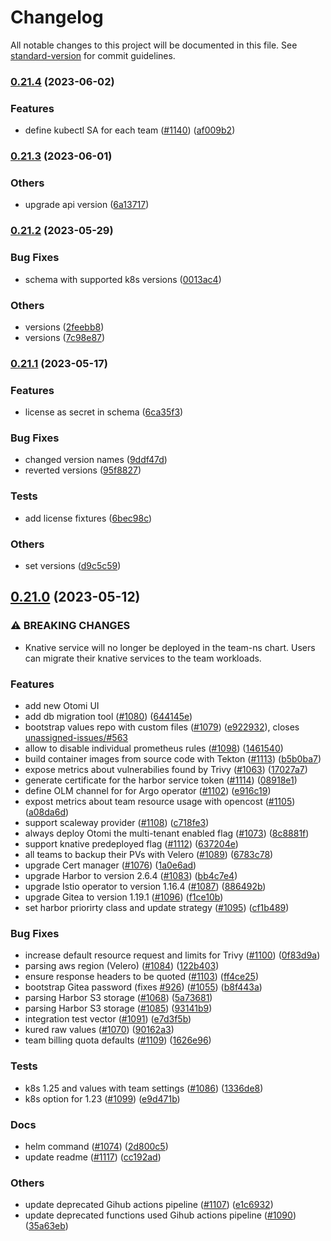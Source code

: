 # Changelog

All notable changes to this project will be documented in this file. See [standard-version](https://github.com/conventional-changelog/standard-version) for commit guidelines.

### [0.21.4](https://github.com/redkubes/otomi-core/compare/v0.21.3...v0.21.4) (2023-06-02)


### Features

* define kubectl SA for each team ([#1140](https://github.com/redkubes/otomi-core/issues/1140)) ([af009b2](https://github.com/redkubes/otomi-core/commit/af009b2aa8d26aba84f710c99321238e7f0c55c2))

### [0.21.3](https://github.com/redkubes/otomi-core/compare/v0.21.2...v0.21.3) (2023-06-01)


### Others

* upgrade api version ([6a13717](https://github.com/redkubes/otomi-core/commit/6a1371716564f133fef7fb0e3471aadf718dc594))

### [0.21.2](https://github.com/redkubes/otomi-core/compare/v0.21.1...v0.21.2) (2023-05-29)


### Bug Fixes

* schema with supported k8s versions ([0013ac4](https://github.com/redkubes/otomi-core/commit/0013ac4513b3fde90b44f9dc273807bd43807872))


### Others

* versions ([2feebb8](https://github.com/redkubes/otomi-core/commit/2feebb8c1f72bec564ba60714ebd56695e5df6aa))
* versions ([7c98e87](https://github.com/redkubes/otomi-core/commit/7c98e871fab2a5b8491f0c1bf136e255e3ecd62a))

### [0.21.1](https://github.com/redkubes/otomi-core/compare/v0.21.0...v0.21.1) (2023-05-17)


### Features

* license as secret in schema ([6ca35f3](https://github.com/redkubes/otomi-core/commit/6ca35f315d753badf6da3c9d21917ed50ee9c5ad))


### Bug Fixes

* changed version names ([9ddf47d](https://github.com/redkubes/otomi-core/commit/9ddf47dd9f79c030368da8d8edacee10ee821a24))
* reverted versions ([95f8827](https://github.com/redkubes/otomi-core/commit/95f8827e1cf88d13d50c13eab40f8d516681f31e))


### Tests

* add license fixtures ([6bec98c](https://github.com/redkubes/otomi-core/commit/6bec98ce2be1e63a6ac16c21f11c6f47ead2d026))


### Others

* set versions ([d9c5c59](https://github.com/redkubes/otomi-core/commit/d9c5c593a78ec0194261e0ffad4c7d11ea2211aa))

## [0.21.0](https://github.com/redkubes/otomi-core/compare/v0.20.0-pre...v0.21.0) (2023-05-12)


### ⚠ BREAKING CHANGES

* Knative service will no longer be deployed in the team-ns chart. Users can migrate
their knative services to the team workloads.

### Features
* add new Otomi UI
* add db migration tool ([#1080](https://github.com/redkubes/otomi-core/issues/1080)) ([644145e](https://github.com/redkubes/otomi-core/commit/644145ea43799ec66f0e7decc2257400d68ec6f1))
* bootstrap values repo with custom files ([#1079](https://github.com/redkubes/otomi-core/issues/1079)) ([e922932](https://github.com/redkubes/otomi-core/commit/e92293274f6730f57fbe4d204d8587cfd23c80c1)), closes [unassigned-issues/#563](https://github.com/unassigned-issues/otomi-core/issues/563)
* allow to disable individual prometheus rules ([#1098](https://github.com/redkubes/otomi-core/issues/1098)) ([1461540](https://github.com/redkubes/otomi-core/commit/146154025c5418493307c4b73b7e1bd26e8d670f))
* build container images from source code with Tekton ([#1113](https://github.com/redkubes/otomi-core/issues/1113)) ([b5b0ba7](https://github.com/redkubes/otomi-core/commit/b5b0ba763bd11f6ca1776728102377f35354c9c3))
* expose metrics about vulnerabilies found by Trivy ([#1063](https://github.com/redkubes/otomi-core/issues/1063)) ([17027a7](https://github.com/redkubes/otomi-core/commit/17027a78c7410b026e4ffaf7872aaadfc955ac7c))
* generate certificate for the harbor service token ([#1114](https://github.com/redkubes/otomi-core/issues/1114)) ([08918e1](https://github.com/redkubes/otomi-core/commit/08918e18be87004315716c4c10c1c1bf2beaf9fd))
* define OLM channel for for Argo operator ([#1102](https://github.com/redkubes/otomi-core/issues/1102)) ([e916c19](https://github.com/redkubes/otomi-core/commit/e916c19083ba9451a7094666ef0e4632f82804ee))
* expost metrics about team resource usage with opencost ([#1105](https://github.com/redkubes/otomi-core/issues/1105)) ([a08da6d](https://github.com/redkubes/otomi-core/commit/a08da6d3782353362fe7ac3da3ecfc981bcb0f9b))
* support scaleway provider ([#1108](https://github.com/redkubes/otomi-core/issues/1108)) ([c718fe3](https://github.com/redkubes/otomi-core/commit/c718fe32e239a4790688108772c0a0f620a2b059))
* always deploy Otomi the multi-tenant enabled flag ([#1073](https://github.com/redkubes/otomi-core/issues/1073)) ([8c8881f](https://github.com/redkubes/otomi-core/commit/8c8881fc23ebe9927c4ec217971fd01418d4bc14))
* support knative predeployed flag ([#1112](https://github.com/redkubes/otomi-core/issues/1112)) ([637204e](https://github.com/redkubes/otomi-core/commit/637204e1a29c009fd97945c9d1c7bafdc9c3698d))
* all teams to backup their PVs with Velero ([#1089](https://github.com/redkubes/otomi-core/issues/1089)) ([6783c78](https://github.com/redkubes/otomi-core/commit/6783c7895b856081efe4c35b13a0c9e4822cee6f))
* upgrade Cert manager ([#1076](https://github.com/redkubes/otomi-core/issues/1076)) ([1a0e6ad](https://github.com/redkubes/otomi-core/commit/1a0e6adc0b5d5ac0c011a7147ab2fdf000730e4c))
* upgrade Harbor to version 2.6.4 ([#1083](https://github.com/redkubes/otomi-core/issues/1083)) ([bb4c7e4](https://github.com/redkubes/otomi-core/commit/bb4c7e45ce88e4d56542775b930a2217c010a588))
* upgrade Istio operator to version 1.16.4 ([#1087](https://github.com/redkubes/otomi-core/issues/1087)) ([886492b](https://github.com/redkubes/otomi-core/commit/886492bc35a9c95aa113c47f3dadb1936691f559))
* upgrade Gitea to version 1.19.1 ([#1096](https://github.com/redkubes/otomi-core/issues/1096)) ([f1ce10b](https://github.com/redkubes/otomi-core/commit/f1ce10b3c02598906a38c2d85f835acd678531d8))
* set harbor priorirty class and update strategy ([#1095](https://github.com/redkubes/otomi-core/issues/1095)) ([cf1b489](https://github.com/redkubes/otomi-core/commit/cf1b489c5ffb3dfecdd4cbd0c84a6469a7adaa20))


### Bug Fixes

* increase default resource request and limits for Trivy ([#1100](https://github.com/redkubes/otomi-core/issues/1100)) ([0f83d9a](https://github.com/redkubes/otomi-core/commit/0f83d9a22417c07b0ded54287df229288b6001f2))
* parsing aws region (Velero) ([#1084](https://github.com/redkubes/otomi-core/issues/1084)) ([122b403](https://github.com/redkubes/otomi-core/commit/122b40303d9bc1aba26efc7109dbfd2572bc001c))
* ensure response headers to be quoted ([#1103](https://github.com/redkubes/otomi-core/issues/1103)) ([ff4ce25](https://github.com/redkubes/otomi-core/commit/ff4ce25ebf53e77ea9ecfd8bf7c99e3232d5247f))
* bootstrap Gitea password (fixes [#926](https://github.com/redkubes/otomi-core/issues/926)) ([#1055](https://github.com/redkubes/otomi-core/issues/1055)) ([b8f443a](https://github.com/redkubes/otomi-core/commit/b8f443a69d1c401fec660e275024a9dd7d0bcd6c))
* parsing Harbor S3 storage ([#1068](https://github.com/redkubes/otomi-core/issues/1068)) ([5a73681](https://github.com/redkubes/otomi-core/commit/5a7368171bb2e1c7d890aac28169c007df519528))
* parsing Harbor S3 storage ([#1085](https://github.com/redkubes/otomi-core/issues/1085)) ([93141b9](https://github.com/redkubes/otomi-core/commit/93141b9f67cdbeaeec24363b22c78e548ee2ae83))
* integration test vector ([#1091](https://github.com/redkubes/otomi-core/issues/1091)) ([e7d3f5b](https://github.com/redkubes/otomi-core/commit/e7d3f5b26fd24b32256a410b7af2cc20c1614941))
* kured raw values ([#1070](https://github.com/redkubes/otomi-core/issues/1070)) ([90162a3](https://github.com/redkubes/otomi-core/commit/90162a3cdf616fcde4273edec862fa5823a65db0))
* team billing quota defaults ([#1109](https://github.com/redkubes/otomi-core/issues/1109)) ([1626e96](https://github.com/redkubes/otomi-core/commit/1626e96071cbd86892a942bca1e40dcf3a06a949))


### Tests

* k8s 1.25 and values with team settings ([#1086](https://github.com/redkubes/otomi-core/issues/1086)) ([1336de8](https://github.com/redkubes/otomi-core/commit/1336de88d9e1b30dea99d0d9ab9e633b671c9cb8))
* k8s option for 1.23 ([#1099](https://github.com/redkubes/otomi-core/issues/1099)) ([e9d471b](https://github.com/redkubes/otomi-core/commit/e9d471b1cfd219c143d9f86b2f4db147b31a0f28))


### Docs

* helm command ([#1074](https://github.com/redkubes/otomi-core/issues/1074)) ([2d800c5](https://github.com/redkubes/otomi-core/commit/2d800c5e3c22310eaff96348d1eee0b3bb6e77db))
* update readme ([#1117](https://github.com/redkubes/otomi-core/issues/1117)) ([cc192ad](https://github.com/redkubes/otomi-core/commit/cc192adc4f129b79bac7830da735b6c407e4a1c6))


### Others

* update deprecated Gihub actions pipeline ([#1107](https://github.com/redkubes/otomi-core/issues/1107)) ([e1c6932](https://github.com/redkubes/otomi-core/commit/e1c693266b605e7ea0182f2dcb21344b84dbd34d))
* update deprecated functions used Gihub actions pipeline ([#1090](https://github.com/redkubes/otomi-core/issues/1090)) ([35a63eb](https://github.com/redkubes/otomi-core/commit/35a63eb3c8510e3ba3d75a7f9038c2cf4f61704a))
